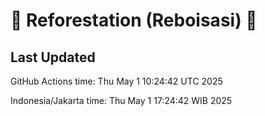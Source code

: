 
# 🌳 Reforestation (Reboisasi) 🌲

## Last Updated

GitHub Actions time: Thu May  1 10:24:42 UTC 2025

Indonesia/Jakarta time: Thu May  1 17:24:42 WIB 2025
